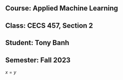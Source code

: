 ## Course: Applied Machine Learning 
## Class: CECS 457, Section 2
## Student:  Tony Banh
## Semester: Fall 2023

$x = y$